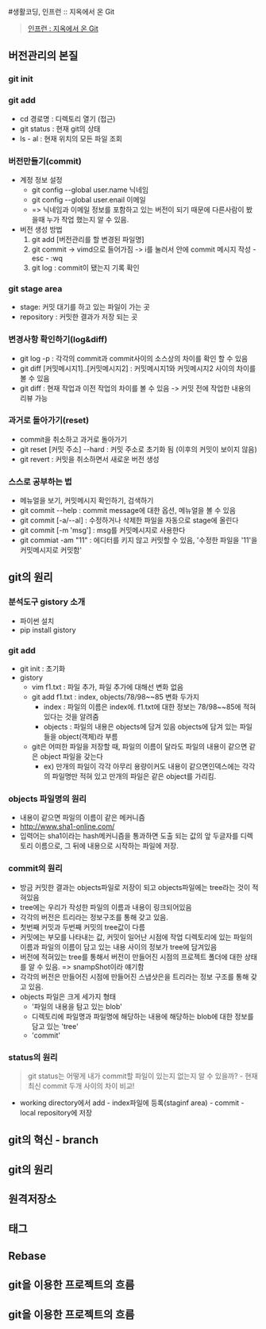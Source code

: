 #생활코딩, 인프런 :: 지옥에서 온 Git
> [인프런 : 지옥에서 온 Git](https://www.inflearn.com/course/%EC%A7%80%EC%98%A5%EC%97%90%EC%84%9C-%EC%98%A8-git/)

## 버전관리의 본질

### git init

### git add

-   cd 경로명 : 디렉토리 열기 (접근)
-   git status : 현재 git의 상태
-   ls - al : 현재 위치의 모든 파일 조회

### 버전만들기(commit)

-   계정 정보 설정
    -   git config --global user.name 닉네임
    -   git config --global user.enail 이메일
    -   \=> 닉네임과 이메일 정보를 포함하고 있는 버전이 되기 때문에 다른사람이 봤을때 누가 작업 했는지 알 수 있음.
-   버전 생성 방법
    1.  git add \[버전관리를 할 변경된 파일명\]
    2.  git commit -> vimd으로 들어가짐 -> i를 눌러서 안에 commit 메시지 작성 - esc - :wq
    3.  git log : commit이 됐는지 기록 확인

### git stage area

-   stage: 커밋 대기를 하고 있는 파일이 가는 곳
-   repository : 커밋한 결과가 저장 되는 곳

### 변경사항 확인하기(log&diff)

-   git log -p : 각각의 commit과 commit사이의 소스상의 차이를 확인 할 수 있음
-   git diff \[커밋메시지1\]..\[커밋메시지2\] : 커밋메시지1와 커밋메시지2 사이의 차이를 볼 수 있음
-   git diff : 현재 작업과 이전 작업의 차이를 볼 수 있음 -> 커밋 전에 작업한 내용의 리뷰 가능

### 과거로 돌아가기(reset)

-   commit을 취소하고 과거로 돌아가기
-   git reset \[커밋 주소\] --hard : 커밋 주소로 초기화 됨 (이후의 커밋이 보이지 않음)
-   git revert : 커밋을 취소하면서 새로운 버전 생성

### 스스로 공부하는 법

-   메뉴얼을 보기, 커밋메시지 확인하기, 검색하기
-   git commit --help : commit message에 대한 옵션, 메뉴얼을 볼 수 있음
-   git commit \[-a/--al\] : 수정하거나 삭제한 파일을 자동으로 stage에 올린다
-   git commit \[-m 'msg'\] : msg를 커밋메시지로 사용한다
-   git commiat -am "11" : 에디터를 키지 않고 커밋할 수 있음, '수정한 파일을 '11'을 커밋메시지로 커밋함'

## git의 원리

### 분석도구 gistory 소개
-   파이썬 설치
-   pip install gistory

### git add

-   git init : 초기화
-   gistory
    -   vim f1.txt : 파일 추가, 파일 추가에 대해선 변화 없음
    -   git add f1.txt : index, objects/78/98~~85 변화 두가지
        -   index : 파일의 이름은 index에. f1.txt에 대한 정보는 78/98~~85에 적혀 있다는 것을 알려줌
        -   objects : 파일의 내용은 objects에 담겨 있음 objects에 담겨 있는 파일들을 object(객체)라 부름
    -   git은 어떠한 파일을 저장할 때, 파일의 이름이 달라도 파일의 내용이 같으면 같은 object 파일을 갖는다
        -   ex) 만개의 파일이 각각 아무리 용량이커도 내용이 같으면인덱스에는 각각의 파일명만 적혀 있고 만개의 파일은 같은 object를 가리킴.

### objects 파일명의 원리
- 내용이 같으면 파일의 이름이 같은 메커니즘
- http://www.sha1-online.com/
- 입력어는 sha1이라는 hash메커니즘을 통과하면 도출 되는 값의 앞 두글자를 디렉토리 이름으로, 그 뒤에 내용으로 시작하는 파일에 저장.

    
### commit의 원리
- 방금 커밋한 결과는 objects파일로 저장이 되고 objects파일에는 tree라는 것이 적혀있음
- tree에는 우리가 작성한 파일의 이름과 내용이 링크되어있음
- 각각의 버전은 트리라는 정보구조를 통해 갖고 있음. 
- 첫번째 커밋과 두번째 커밋의 tree값이 다름 
- 커밋에는 부모를 나타내는 값, 커밋이 일어난 시점에 작업 디렉토리에 있는 파일의 이름과 파일의 이름이 담고 있는 내용 사이의 정보가 tree에 담겨있음
- 버전에 적혀있는 tree를 통해서 버전이 만들어진 시점의 프로젝트 폴더에 대한 상태를 알 수 있음. => snampShot이라 얘기함
- 각각의 버전은 만들어진 시점에 만들어진 스냅샷은을 트리라는 정보 구조를 통해 갖고 있음.
- objects 파일은 크게 세가지 형태
	- '파일의 내용을 탐고 있는 blob'
    - 디렉토리에 파일명과 파일명에 해당하는 내용에 해당하는 blob에 대한 정보를 담고 있는 'tree'
    - 'commit'

### status의 원리
> git status는 어떻게 내가 commit할 파일이 있는지 없는지 알 수 있을까?
	- 현재 최신 commit 두개 사이의 차이 비교! 
- working directory에서 add - index파일에 등록(staginf area) - commit - local repository에 저장 


## git의 혁신 - branch

## git의 원리

## 원격저장소

## 태그

## Rebase

## git을 이용한 프로젝트의 흐름

## git을 이용한 프로젝트의 흐름